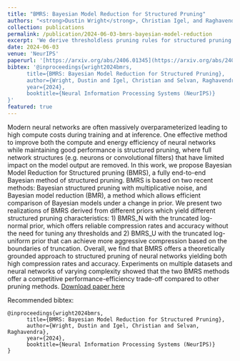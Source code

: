 ```yaml
---
title: "BMRS: Bayesian Model Reduction for Structured Pruning"
authors: "<strong>Dustin Wright</strong>, Christian Igel, and Raghavendra Selvan"
collection: publications
permalink: /publication/2024-06-03-bmrs-bayesian-model-reduction
excerpt: 'We derive thresholdless pruning rules for structured pruning and empirically demonstrate their automatic pruning capability.'
date: 2024-06-03
venue: 'NeurIPS'
paperurl: '[https://arxiv.org/abs/2406.01345](https://arxiv.org/abs/2406.01345)'
bibtex: '@inproceedings{wright2024bmrs,
      title={BMRS: Bayesian Model Reduction for Structured Pruning},
      author={Wright, Dustin and Igel, Christian and Selvan, Raghavendra},
      year={2024},
      booktitle={Neural Information Processing Systems (NeurIPS)}
}'
featured: true
---
```

Modern neural networks are often massively overparameterized leading to high compute costs during training and at inference. One effective method to improve both the compute and energy efficiency of neural networks while maintaining good performance is structured pruning, where full network structures (e.g. neurons or convolutional filters) that have limited impact on the model output are removed. In this work, we propose Bayesian Model Reduction for Structured pruning (BMRS), a fully end-to-end Bayesian method of structured pruning. BMRS is based on two recent methods: Bayesian structured pruning with multiplicative noise, and Bayesian model reduction (BMR), a method which allows efficient comparison of Bayesian models under a change in prior. We present two realizations of BMRS derived from different priors which yield different structured pruning characteristics: 1) BMRS_N with the truncated log-normal prior, which offers reliable compression rates and accuracy without the need for tuning any thresholds and 2) BMRS_U with the truncated log-uniform prior that can achieve more aggressive compression based on the boundaries of truncation. Overall, we find that BMRS offers a theoretically grounded approach to structured pruning of neural networks yielding both high compression rates and accuracy. Experiments on multiple datasets and neural networks of varying complexity showed that the two BMRS methods offer a competitive performance-efficiency trade-off compared to other pruning methods.
[Download paper here](https://arxiv.org/abs/2406.01345)


Recommended bibtex: 

```
@inproceedings{wright2024bmrs,
      title={BMRS: Bayesian Model Reduction for Structured Pruning},
      author={Wright, Dustin and Igel, Christian and Selvan, Raghavendra},
      year={2024},
      booktitle={Neural Information Processing Systems (NeurIPS)}
}
```
